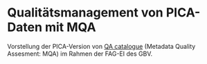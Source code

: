 # Qualitätsmanagement von PICA-Daten mit MQA

Vorstellung der PICA-Version von [QA catalogue](https://github.com/pkiraly/metadata-qa-marc) (Metadata Quality Assesment: MQA) im Rahmen der FAG-EI des GBV.

